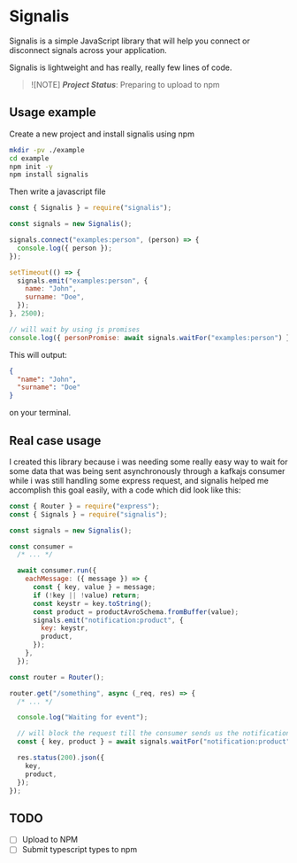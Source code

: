 # Signalis

Signalis is a simple JavaScript library that will help you connect or disconnect signals across your application.

Signalis is lightweight and has really, really few lines of code.

> ![NOTE]
> **_Project Status_**: Preparing to upload to npm

## Usage example

Create a new project and install signalis using npm

```sh
mkdir -pv ./example
cd example
npm init -y
npm install signalis
```

Then write a javascript file

```javascript
const { Signalis } = require("signalis");

const signals = new Signalis();

signals.connect("examples:person", (person) => {
  console.log({ person });
});

setTimeout(() => {
  signals.emit("examples:person", {
    name: "John",
    surname: "Doe",
  });
}, 2500);

// will wait by using js promises
console.log({ personPromise: await signals.waitFor("examples:person") });
```

This will output:

```json
{
  "name": "John",
  "surname": "Doe"
}
```

on your terminal.

## Real case usage

I created this library because i was needing some really easy way to wait for some data that was being sent asynchronously through a kafkajs consumer while i was still handling some express request, and signalis helped me accomplish this goal easily, with a code which did look like this:

```js
const { Router } = require("express");
const { Signals } = require("signalis");

const signals = new Signalis();

const consumer =
  /* ... */

  await consumer.run({
    eachMessage: ({ message }) => {
      const { key, value } = message;
      if (!key || !value) return;
      const keystr = key.toString();
      const product = productAvroSchema.fromBuffer(value);
      signals.emit("notification:product", {
        key: keystr,
        product,
      });
    },
  });

const router = Router();

router.get("/something", async (_req, res) => {
  /* ... */

  console.log("Waiting for event");

  // will block the request till the consumer sends us the notification
  const { key, product } = await signals.waitFor("notification:product");

  res.status(200).json({
    key,
    product,
  });
});
```

## TODO

- [ ] Upload to NPM
- [ ] Submit typescript types to npm
